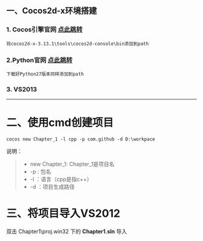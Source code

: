 ## 一、Cocos2d-x环境搭建

### 1. Cocos引擎官网 [点此跳转](http://www.cocos.com/download)
    将cocos2d-x-3.13.1\tools\cocos2d-console\bin添加到path
### 2.Python官网  [点此跳转](https://www.python.org/)
    下载好Python27版本同样添加到path
### 3. VS2013
---
# 二、使用cmd创建项目
```
cocos new Chapter_1 -l cpp -p com.github -d D:\workpace 
```
说明：
> * new Chapter_1: Chapter_1是项目名
> * -p : 包名
> * -l ：语言（cpp是指c++）
> * -d ：项目生成路径

# 三、将项目导入VS2012
双击 Chapter1\proj.win32 下的 **Chapter1.sln** 导入